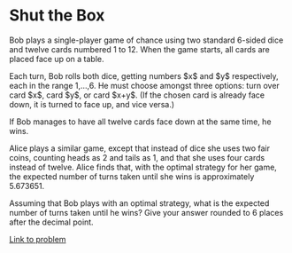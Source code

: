 # Shut the Box

<p>Bob plays a single-player game of chance using two standard 6-sided dice and twelve cards numbered 1 to 12. When the game starts, all cards are placed face up on a table.</p>

<p>Each turn, Bob rolls both dice, getting numbers $x$ and $y$ respectively, each in the range 1,...,6. He must choose amongst three options: turn over card $x$, card $y$, or card $x+y$. (If the chosen card is already face down, it is turned to face up, and vice versa.)</p>

<p>If Bob manages to have all twelve cards face down at the same time, he wins.</p>

<p>Alice plays a similar game, except that instead of dice she uses two fair coins, counting heads as 2 and tails as 1, and that she uses four cards instead of twelve. Alice finds that, with the optimal strategy for her game, the expected number of turns taken until she wins is approximately 5.673651.</p>

<p>Assuming that Bob plays with an optimal strategy, what is the expected number of turns taken until he wins? Give your answer rounded to 6 places after the decimal point.</p>


[Link to problem](https://projecteuler.net/problem=640)
